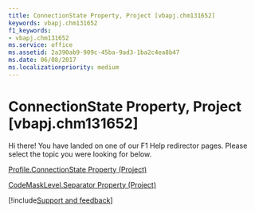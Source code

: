 ```yaml
---
title: ConnectionState Property, Project [vbapj.chm131652]
keywords: vbapj.chm131652
f1_keywords:
- vbapj.chm131652
ms.service: office
ms.assetid: 2a390ab9-909c-45ba-9ad3-1ba2c4ea8b47
ms.date: 06/08/2017
ms.localizationpriority: medium
---
```



# ConnectionState Property, Project [vbapj.chm131652]

Hi there! You have landed on one of our F1 Help redirector pages. Please select the topic you were looking for below.

[Profile.ConnectionState Property (Project)](https://msdn.microsoft.com/library/df961e3e-26a2-9b70-475d-143b2a6db7cb%28Office.15%29.aspx)

[CodeMaskLevel.Separator Property (Project)](https://msdn.microsoft.com/library/e439e778-1aee-3469-3d88-79489b7715fd%28Office.15%29.aspx)

[!include[Support and feedback](~/includes/feedback-boilerplate.md)]
